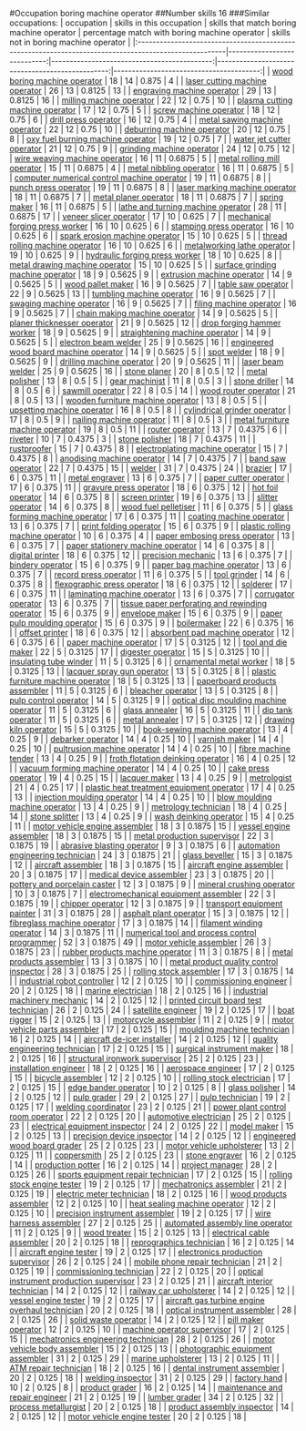 #Occupation boring machine operator
##Number skills 16
###Similar occupations:
| occupation                                                                                            |   skills in this occupation |   skills that match boring machine operator |   percentage match with boring machine operator |   skills not in boring machine operator |
|:------------------------------------------------------------------------------------------------------|----------------------------:|--------------------------------------------:|------------------------------------------------:|----------------------------------------:|
| [wood boring machine operator](wood_boring_machine_operator.md)                                       |                          18 |                                          14 |                                          0.875  |                                       4 |
| [laser cutting machine operator](laser_cutting_machine_operator.md)                                   |                          26 |                                          13 |                                          0.8125 |                                      13 |
| [engraving machine operator](engraving_machine_operator.md)                                           |                          29 |                                          13 |                                          0.8125 |                                      16 |
| [milling machine operator](milling_machine_operator.md)                                               |                          22 |                                          12 |                                          0.75   |                                      10 |
| [plasma cutting machine operator](plasma_cutting_machine_operator.md)                                 |                          17 |                                          12 |                                          0.75   |                                       5 |
| [screw machine operator](screw_machine_operator.md)                                                   |                          18 |                                          12 |                                          0.75   |                                       6 |
| [drill press operator](drill_press_operator.md)                                                       |                          16 |                                          12 |                                          0.75   |                                       4 |
| [metal sawing machine operator](metal_sawing_machine_operator.md)                                     |                          22 |                                          12 |                                          0.75   |                                      10 |
| [deburring machine operator](deburring_machine_operator.md)                                           |                          20 |                                          12 |                                          0.75   |                                       8 |
| [oxy fuel burning machine operator](oxy_fuel_burning_machine_operator.md)                             |                          19 |                                          12 |                                          0.75   |                                       7 |
| [water jet cutter operator](water_jet_cutter_operator.md)                                             |                          21 |                                          12 |                                          0.75   |                                       9 |
| [grinding machine operator](grinding_machine_operator.md)                                             |                          24 |                                          12 |                                          0.75   |                                      12 |
| [wire weaving machine operator](wire_weaving_machine_operator.md)                                     |                          16 |                                          11 |                                          0.6875 |                                       5 |
| [metal rolling mill operator](metal_rolling_mill_operator.md)                                         |                          15 |                                          11 |                                          0.6875 |                                       4 |
| [metal nibbling operator](metal_nibbling_operator.md)                                                 |                          16 |                                          11 |                                          0.6875 |                                       5 |
| [computer numerical control machine operator](computer_numerical_control_machine_operator.md)         |                          19 |                                          11 |                                          0.6875 |                                       8 |
| [punch press operator](punch_press_operator.md)                                                       |                          19 |                                          11 |                                          0.6875 |                                       8 |
| [laser marking machine operator](laser_marking_machine_operator.md)                                   |                          18 |                                          11 |                                          0.6875 |                                       7 |
| [metal planer operator](metal_planer_operator.md)                                                     |                          18 |                                          11 |                                          0.6875 |                                       7 |
| [spring maker](spring_maker.md)                                                                       |                          16 |                                          11 |                                          0.6875 |                                       5 |
| [lathe and turning machine operator](lathe_and_turning_machine_operator.md)                           |                          28 |                                          11 |                                          0.6875 |                                      17 |
| [veneer slicer operator](veneer_slicer_operator.md)                                                   |                          17 |                                          10 |                                          0.625  |                                       7 |
| [mechanical forging press worker](mechanical_forging_press_worker.md)                                 |                          16 |                                          10 |                                          0.625  |                                       6 |
| [stamping press operator](stamping_press_operator.md)                                                 |                          16 |                                          10 |                                          0.625  |                                       6 |
| [spark erosion machine operator](spark_erosion_machine_operator.md)                                   |                          15 |                                          10 |                                          0.625  |                                       5 |
| [thread rolling machine operator](thread_rolling_machine_operator.md)                                 |                          16 |                                          10 |                                          0.625  |                                       6 |
| [metalworking lathe operator](metalworking_lathe_operator.md)                                         |                          19 |                                          10 |                                          0.625  |                                       9 |
| [hydraulic forging press worker](hydraulic_forging_press_worker.md)                                   |                          18 |                                          10 |                                          0.625  |                                       8 |
| [metal drawing machine operator](metal_drawing_machine_operator.md)                                   |                          15 |                                          10 |                                          0.625  |                                       5 |
| [surface grinding machine operator](surface_grinding_machine_operator.md)                             |                          18 |                                           9 |                                          0.5625 |                                       9 |
| [extrusion machine operator](extrusion_machine_operator.md)                                           |                          14 |                                           9 |                                          0.5625 |                                       5 |
| [wood pallet maker](wood_pallet_maker.md)                                                             |                          16 |                                           9 |                                          0.5625 |                                       7 |
| [table saw operator](table_saw_operator.md)                                                           |                          22 |                                           9 |                                          0.5625 |                                      13 |
| [tumbling machine operator](tumbling_machine_operator.md)                                             |                          16 |                                           9 |                                          0.5625 |                                       7 |
| [swaging machine operator](swaging_machine_operator.md)                                               |                          16 |                                           9 |                                          0.5625 |                                       7 |
| [filing machine operator](filing_machine_operator.md)                                                 |                          16 |                                           9 |                                          0.5625 |                                       7 |
| [chain making machine operator](chain_making_machine_operator.md)                                     |                          14 |                                           9 |                                          0.5625 |                                       5 |
| [planer thicknesser operator](planer_thicknesser_operator.md)                                         |                          21 |                                           9 |                                          0.5625 |                                      12 |
| [drop forging hammer worker](drop_forging_hammer_worker.md)                                           |                          18 |                                           9 |                                          0.5625 |                                       9 |
| [straightening machine operator](straightening_machine_operator.md)                                   |                          14 |                                           9 |                                          0.5625 |                                       5 |
| [electron beam welder](electron_beam_welder.md)                                                       |                          25 |                                           9 |                                          0.5625 |                                      16 |
| [engineered wood board machine operator](engineered_wood_board_machine_operator.md)                   |                          14 |                                           9 |                                          0.5625 |                                       5 |
| [spot welder](spot_welder.md)                                                                         |                          18 |                                           9 |                                          0.5625 |                                       9 |
| [drilling machine operator](drilling_machine_operator.md)                                             |                          20 |                                           9 |                                          0.5625 |                                      11 |
| [laser beam welder](laser_beam_welder.md)                                                             |                          25 |                                           9 |                                          0.5625 |                                      16 |
| [stone planer](stone_planer.md)                                                                       |                          20 |                                           8 |                                          0.5    |                                      12 |
| [metal polisher](metal_polisher.md)                                                                   |                          13 |                                           8 |                                          0.5    |                                       5 |
| [gear machinist](gear_machinist.md)                                                                   |                          11 |                                           8 |                                          0.5    |                                       3 |
| [stone driller](stone_driller.md)                                                                     |                          14 |                                           8 |                                          0.5    |                                       6 |
| [sawmill operator](sawmill_operator.md)                                                               |                          22 |                                           8 |                                          0.5    |                                      14 |
| [wood router operator](wood_router_operator.md)                                                       |                          21 |                                           8 |                                          0.5    |                                      13 |
| [wooden furniture machine operator](wooden_furniture_machine_operator.md)                             |                          13 |                                           8 |                                          0.5    |                                       5 |
| [upsetting machine operator](upsetting_machine_operator.md)                                           |                          16 |                                           8 |                                          0.5    |                                       8 |
| [cylindrical grinder operator](cylindrical_grinder_operator.md)                                       |                          17 |                                           8 |                                          0.5    |                                       9 |
| [nailing machine operator](nailing_machine_operator.md)                                               |                          11 |                                           8 |                                          0.5    |                                       3 |
| [metal furniture machine operator](metal_furniture_machine_operator.md)                               |                          19 |                                           8 |                                          0.5    |                                      11 |
| [router operator](router_operator.md)                                                                 |                          13 |                                           7 |                                          0.4375 |                                       6 |
| [riveter](riveter.md)                                                                                 |                          10 |                                           7 |                                          0.4375 |                                       3 |
| [stone polisher](stone_polisher.md)                                                                   |                          18 |                                           7 |                                          0.4375 |                                      11 |
| [rustproofer](rustproofer.md)                                                                         |                          15 |                                           7 |                                          0.4375 |                                       8 |
| [electroplating machine operator](electroplating_machine_operator.md)                                 |                          15 |                                           7 |                                          0.4375 |                                       8 |
| [anodising machine operator](anodising_machine_operator.md)                                           |                          14 |                                           7 |                                          0.4375 |                                       7 |
| [band saw operator](band_saw_operator.md)                                                             |                          22 |                                           7 |                                          0.4375 |                                      15 |
| [welder](welder.md)                                                                                   |                          31 |                                           7 |                                          0.4375 |                                      24 |
| [brazier](brazier.md)                                                                                 |                          17 |                                           6 |                                          0.375  |                                      11 |
| [metal engraver](metal_engraver.md)                                                                   |                          13 |                                           6 |                                          0.375  |                                       7 |
| [paper cutter operator](paper_cutter_operator.md)                                                     |                          17 |                                           6 |                                          0.375  |                                      11 |
| [gravure press operator](gravure_press_operator.md)                                                   |                          18 |                                           6 |                                          0.375  |                                      12 |
| [hot foil operator](hot_foil_operator.md)                                                             |                          14 |                                           6 |                                          0.375  |                                       8 |
| [screen printer](screen_printer.md)                                                                   |                          19 |                                           6 |                                          0.375  |                                      13 |
| [slitter operator](slitter_operator.md)                                                               |                          14 |                                           6 |                                          0.375  |                                       8 |
| [wood fuel pelletiser](wood_fuel_pelletiser.md)                                                       |                          11 |                                           6 |                                          0.375  |                                       5 |
| [glass forming machine operator](glass_forming_machine_operator.md)                                   |                          17 |                                           6 |                                          0.375  |                                      11 |
| [coating machine operator](coating_machine_operator.md)                                               |                          13 |                                           6 |                                          0.375  |                                       7 |
| [print folding operator](print_folding_operator.md)                                                   |                          15 |                                           6 |                                          0.375  |                                       9 |
| [plastic rolling machine operator](plastic_rolling_machine_operator.md)                               |                          10 |                                           6 |                                          0.375  |                                       4 |
| [paper embosing press operator](paper_embosing_press_operator.md)                                     |                          13 |                                           6 |                                          0.375  |                                       7 |
| [paper stationery machine operator](paper_stationery_machine_operator.md)                             |                          14 |                                           6 |                                          0.375  |                                       8 |
| [digital printer](digital_printer.md)                                                                 |                          18 |                                           6 |                                          0.375  |                                      12 |
| [precision mechanic](precision_mechanic.md)                                                           |                          13 |                                           6 |                                          0.375  |                                       7 |
| [bindery operator](bindery_operator.md)                                                               |                          15 |                                           6 |                                          0.375  |                                       9 |
| [paper bag machine operator](paper_bag_machine_operator.md)                                           |                          13 |                                           6 |                                          0.375  |                                       7 |
| [record press operator](record_press_operator.md)                                                     |                          11 |                                           6 |                                          0.375  |                                       5 |
| [tool grinder](tool_grinder.md)                                                                       |                          14 |                                           6 |                                          0.375  |                                       8 |
| [flexographic press operator](flexographic_press_operator.md)                                         |                          18 |                                           6 |                                          0.375  |                                      12 |
| [solderer](solderer.md)                                                                               |                          17 |                                           6 |                                          0.375  |                                      11 |
| [laminating machine operator](laminating_machine_operator.md)                                         |                          13 |                                           6 |                                          0.375  |                                       7 |
| [corrugator operator](corrugator_operator.md)                                                         |                          13 |                                           6 |                                          0.375  |                                       7 |
| [tissue paper perforating and rewinding operator](tissue_paper_perforating_and_rewinding_operator.md) |                          15 |                                           6 |                                          0.375  |                                       9 |
| [envelope maker](envelope_maker.md)                                                                   |                          15 |                                           6 |                                          0.375  |                                       9 |
| [paper pulp moulding operator](paper_pulp_moulding_operator.md)                                       |                          15 |                                           6 |                                          0.375  |                                       9 |
| [boilermaker](boilermaker.md)                                                                         |                          22 |                                           6 |                                          0.375  |                                      16 |
| [offset printer](offset_printer.md)                                                                   |                          18 |                                           6 |                                          0.375  |                                      12 |
| [absorbent pad machine operator](absorbent_pad_machine_operator.md)                                   |                          12 |                                           6 |                                          0.375  |                                       6 |
| [paper machine operator](paper_machine_operator.md)                                                   |                          17 |                                           5 |                                          0.3125 |                                      12 |
| [tool and die maker](tool_and_die_maker.md)                                                           |                          22 |                                           5 |                                          0.3125 |                                      17 |
| [digester operator](digester_operator.md)                                                             |                          15 |                                           5 |                                          0.3125 |                                      10 |
| [insulating tube winder](insulating_tube_winder.md)                                                   |                          11 |                                           5 |                                          0.3125 |                                       6 |
| [ornamental metal worker](ornamental_metal_worker.md)                                                 |                          18 |                                           5 |                                          0.3125 |                                      13 |
| [lacquer spray gun operator](lacquer_spray_gun_operator.md)                                           |                          13 |                                           5 |                                          0.3125 |                                       8 |
| [plastic furniture machine operator](plastic_furniture_machine_operator.md)                           |                          18 |                                           5 |                                          0.3125 |                                      13 |
| [paperboard products assembler](paperboard_products_assembler.md)                                     |                          11 |                                           5 |                                          0.3125 |                                       6 |
| [bleacher operator](bleacher_operator.md)                                                             |                          13 |                                           5 |                                          0.3125 |                                       8 |
| [pulp control operator](pulp_control_operator.md)                                                     |                          14 |                                           5 |                                          0.3125 |                                       9 |
| [optical disc moulding machine operator](optical_disc_moulding_machine_operator.md)                   |                          11 |                                           5 |                                          0.3125 |                                       6 |
| [glass annealer](glass_annealer.md)                                                                   |                          16 |                                           5 |                                          0.3125 |                                      11 |
| [dip tank operator](dip_tank_operator.md)                                                             |                          11 |                                           5 |                                          0.3125 |                                       6 |
| [metal annealer](metal_annealer.md)                                                                   |                          17 |                                           5 |                                          0.3125 |                                      12 |
| [drawing kiln operator](drawing_kiln_operator.md)                                                     |                          15 |                                           5 |                                          0.3125 |                                      10 |
| [book-sewing machine operator](book-sewing_machine_operator.md)                                       |                          13 |                                           4 |                                          0.25   |                                       9 |
| [debarker operator](debarker_operator.md)                                                             |                          14 |                                           4 |                                          0.25   |                                      10 |
| [varnish maker](varnish_maker.md)                                                                     |                          14 |                                           4 |                                          0.25   |                                      10 |
| [pultrusion machine operator](pultrusion_machine_operator.md)                                         |                          14 |                                           4 |                                          0.25   |                                      10 |
| [fibre machine tender](fibre_machine_tender.md)                                                       |                          13 |                                           4 |                                          0.25   |                                       9 |
| [froth flotation deinking operator](froth_flotation_deinking_operator.md)                             |                          16 |                                           4 |                                          0.25   |                                      12 |
| [vacuum forming machine operator](vacuum_forming_machine_operator.md)                                 |                          14 |                                           4 |                                          0.25   |                                      10 |
| [cake press operator](cake_press_operator.md)                                                         |                          19 |                                           4 |                                          0.25   |                                      15 |
| [lacquer maker](lacquer_maker.md)                                                                     |                          13 |                                           4 |                                          0.25   |                                       9 |
| [metrologist](metrologist.md)                                                                         |                          21 |                                           4 |                                          0.25   |                                      17 |
| [plastic heat treatment equipment operator](plastic_heat_treatment_equipment_operator.md)             |                          17 |                                           4 |                                          0.25   |                                      13 |
| [injection moulding operator](injection_moulding_operator.md)                                         |                          14 |                                           4 |                                          0.25   |                                      10 |
| [blow moulding machine operator](blow_moulding_machine_operator.md)                                   |                          13 |                                           4 |                                          0.25   |                                       9 |
| [metrology technician](metrology_technician.md)                                                       |                          18 |                                           4 |                                          0.25   |                                      14 |
| [stone splitter](stone_splitter.md)                                                                   |                          13 |                                           4 |                                          0.25   |                                       9 |
| [wash deinking operator](wash_deinking_operator.md)                                                   |                          15 |                                           4 |                                          0.25   |                                      11 |
| [motor vehicle engine assembler](motor_vehicle_engine_assembler.md)                                   |                          18 |                                           3 |                                          0.1875 |                                      15 |
| [vessel engine assembler](vessel_engine_assembler.md)                                                 |                          18 |                                           3 |                                          0.1875 |                                      15 |
| [metal production supervisor](metal_production_supervisor.md)                                         |                          22 |                                           3 |                                          0.1875 |                                      19 |
| [abrasive blasting operator](abrasive_blasting_operator.md)                                           |                           9 |                                           3 |                                          0.1875 |                                       6 |
| [automation engineering technician](automation_engineering_technician.md)                             |                          24 |                                           3 |                                          0.1875 |                                      21 |
| [glass beveller](glass_beveller.md)                                                                   |                          15 |                                           3 |                                          0.1875 |                                      12 |
| [aircraft assembler](aircraft_assembler.md)                                                           |                          18 |                                           3 |                                          0.1875 |                                      15 |
| [aircraft engine assembler](aircraft_engine_assembler.md)                                             |                          20 |                                           3 |                                          0.1875 |                                      17 |
| [medical device assembler](medical_device_assembler.md)                                               |                          23 |                                           3 |                                          0.1875 |                                      20 |
| [pottery and porcelain caster](pottery_and_porcelain_caster.md)                                       |                          12 |                                           3 |                                          0.1875 |                                       9 |
| [mineral crushing operator](mineral_crushing_operator.md)                                             |                          10 |                                           3 |                                          0.1875 |                                       7 |
| [electromechanical equipment assembler](electromechanical_equipment_assembler.md)                     |                          22 |                                           3 |                                          0.1875 |                                      19 |
| [chipper operator](chipper_operator.md)                                                               |                          12 |                                           3 |                                          0.1875 |                                       9 |
| [transport equipment painter](transport_equipment_painter.md)                                         |                          31 |                                           3 |                                          0.1875 |                                      28 |
| [asphalt plant operator](asphalt_plant_operator.md)                                                   |                          15 |                                           3 |                                          0.1875 |                                      12 |
| [fibreglass machine operator](fibreglass_machine_operator.md)                                         |                          17 |                                           3 |                                          0.1875 |                                      14 |
| [filament winding operator](filament_winding_operator.md)                                             |                          14 |                                           3 |                                          0.1875 |                                      11 |
| [numerical tool and process control programmer](numerical_tool_and_process_control_programmer.md)     |                          52 |                                           3 |                                          0.1875 |                                      49 |
| [motor vehicle assembler](motor_vehicle_assembler.md)                                                 |                          26 |                                           3 |                                          0.1875 |                                      23 |
| [rubber products machine operator](rubber_products_machine_operator.md)                               |                          11 |                                           3 |                                          0.1875 |                                       8 |
| [metal products assembler](metal_products_assembler.md)                                               |                          13 |                                           3 |                                          0.1875 |                                      10 |
| [metal product quality control inspector](metal_product_quality_control_inspector.md)                 |                          28 |                                           3 |                                          0.1875 |                                      25 |
| [rolling stock assembler](rolling_stock_assembler.md)                                                 |                          17 |                                           3 |                                          0.1875 |                                      14 |
| [industrial robot controller](industrial_robot_controller.md)                                         |                          12 |                                           2 |                                          0.125  |                                      10 |
| [commissioning engineer](commissioning_engineer.md)                                                   |                          20 |                                           2 |                                          0.125  |                                      18 |
| [marine electrician](marine_electrician.md)                                                           |                          18 |                                           2 |                                          0.125  |                                      16 |
| [industrial machinery mechanic](industrial_machinery_mechanic.md)                                     |                          14 |                                           2 |                                          0.125  |                                      12 |
| [printed circuit board test technician](printed_circuit_board_test_technician.md)                     |                          26 |                                           2 |                                          0.125  |                                      24 |
| [satellite engineer](satellite_engineer.md)                                                           |                          19 |                                           2 |                                          0.125  |                                      17 |
| [boat rigger](boat_rigger.md)                                                                         |                          15 |                                           2 |                                          0.125  |                                      13 |
| [motorcycle assembler](motorcycle_assembler.md)                                                       |                          11 |                                           2 |                                          0.125  |                                       9 |
| [motor vehicle parts assembler](motor_vehicle_parts_assembler.md)                                     |                          17 |                                           2 |                                          0.125  |                                      15 |
| [moulding machine technician](moulding_machine_technician.md)                                         |                          16 |                                           2 |                                          0.125  |                                      14 |
| [aircraft de-icer installer](aircraft_de-icer_installer.md)                                           |                          14 |                                           2 |                                          0.125  |                                      12 |
| [quality engineering technician](quality_engineering_technician.md)                                   |                          17 |                                           2 |                                          0.125  |                                      15 |
| [surgical instrument maker](surgical_instrument_maker.md)                                             |                          18 |                                           2 |                                          0.125  |                                      16 |
| [structural ironwork supervisor](structural_ironwork_supervisor.md)                                   |                          25 |                                           2 |                                          0.125  |                                      23 |
| [installation engineer](installation_engineer.md)                                                     |                          18 |                                           2 |                                          0.125  |                                      16 |
| [aerospace engineer](aerospace_engineer.md)                                                           |                          17 |                                           2 |                                          0.125  |                                      15 |
| [bicycle assembler](bicycle_assembler.md)                                                             |                          12 |                                           2 |                                          0.125  |                                      10 |
| [rolling stock electrician](rolling_stock_electrician.md)                                             |                          17 |                                           2 |                                          0.125  |                                      15 |
| [edge bander operator](edge_bander_operator.md)                                                       |                          10 |                                           2 |                                          0.125  |                                       8 |
| [glass polisher](glass_polisher.md)                                                                   |                          14 |                                           2 |                                          0.125  |                                      12 |
| [pulp grader](pulp_grader.md)                                                                         |                          29 |                                           2 |                                          0.125  |                                      27 |
| [pulp technician](pulp_technician.md)                                                                 |                          19 |                                           2 |                                          0.125  |                                      17 |
| [welding coordinator](welding_coordinator.md)                                                         |                          23 |                                           2 |                                          0.125  |                                      21 |
| [power plant control room operator](power_plant_control_room_operator.md)                             |                          22 |                                           2 |                                          0.125  |                                      20 |
| [automotive electrician](automotive_electrician.md)                                                   |                          25 |                                           2 |                                          0.125  |                                      23 |
| [electrical equipment inspector](electrical_equipment_inspector.md)                                   |                          24 |                                           2 |                                          0.125  |                                      22 |
| [model maker](model_maker.md)                                                                         |                          15 |                                           2 |                                          0.125  |                                      13 |
| [precision device inspector](precision_device_inspector.md)                                           |                          14 |                                           2 |                                          0.125  |                                      12 |
| [engineered wood board grader](engineered_wood_board_grader.md)                                       |                          25 |                                           2 |                                          0.125  |                                      23 |
| [motor vehicle upholsterer](motor_vehicle_upholsterer.md)                                             |                          13 |                                           2 |                                          0.125  |                                      11 |
| [coppersmith](coppersmith.md)                                                                         |                          25 |                                           2 |                                          0.125  |                                      23 |
| [stone engraver](stone_engraver.md)                                                                   |                          16 |                                           2 |                                          0.125  |                                      14 |
| [production potter](production_potter.md)                                                             |                          16 |                                           2 |                                          0.125  |                                      14 |
| [project manager](project_manager.md)                                                                 |                          28 |                                           2 |                                          0.125  |                                      26 |
| [sports equipment repair technician](sports_equipment_repair_technician.md)                           |                          17 |                                           2 |                                          0.125  |                                      15 |
| [rolling stock engine tester](rolling_stock_engine_tester.md)                                         |                          19 |                                           2 |                                          0.125  |                                      17 |
| [mechatronics assembler](mechatronics_assembler.md)                                                   |                          21 |                                           2 |                                          0.125  |                                      19 |
| [electric meter technician](electric_meter_technician.md)                                             |                          18 |                                           2 |                                          0.125  |                                      16 |
| [wood products assembler](wood_products_assembler.md)                                                 |                          12 |                                           2 |                                          0.125  |                                      10 |
| [heat sealing machine operator](heat_sealing_machine_operator.md)                                     |                          12 |                                           2 |                                          0.125  |                                      10 |
| [precision instrument assembler](precision_instrument_assembler.md)                                   |                          19 |                                           2 |                                          0.125  |                                      17 |
| [wire harness assembler](wire_harness_assembler.md)                                                   |                          27 |                                           2 |                                          0.125  |                                      25 |
| [automated assembly line operator](automated_assembly_line_operator.md)                               |                          11 |                                           2 |                                          0.125  |                                       9 |
| [wood treater](wood_treater.md)                                                                       |                          15 |                                           2 |                                          0.125  |                                      13 |
| [electrical cable assembler](electrical_cable_assembler.md)                                           |                          20 |                                           2 |                                          0.125  |                                      18 |
| [reprographics technician](reprographics_technician.md)                                               |                          16 |                                           2 |                                          0.125  |                                      14 |
| [aircraft engine tester](aircraft_engine_tester.md)                                                   |                          19 |                                           2 |                                          0.125  |                                      17 |
| [electronics production supervisor](electronics_production_supervisor.md)                             |                          26 |                                           2 |                                          0.125  |                                      24 |
| [mobile phone repair technician](mobile_phone_repair_technician.md)                                   |                          21 |                                           2 |                                          0.125  |                                      19 |
| [commissioning technician](commissioning_technician.md)                                               |                          22 |                                           2 |                                          0.125  |                                      20 |
| [optical instrument production supervisor](optical_instrument_production_supervisor.md)               |                          23 |                                           2 |                                          0.125  |                                      21 |
| [aircraft interior technician](aircraft_interior_technician.md)                                       |                          14 |                                           2 |                                          0.125  |                                      12 |
| [railway car upholsterer](railway_car_upholsterer.md)                                                 |                          14 |                                           2 |                                          0.125  |                                      12 |
| [vessel engine tester](vessel_engine_tester.md)                                                       |                          19 |                                           2 |                                          0.125  |                                      17 |
| [aircraft gas turbine engine overhaul technician](aircraft_gas_turbine_engine_overhaul_technician.md) |                          20 |                                           2 |                                          0.125  |                                      18 |
| [optical instrument assembler](optical_instrument_assembler.md)                                       |                          28 |                                           2 |                                          0.125  |                                      26 |
| [solid waste operator](solid_waste_operator.md)                                                       |                          14 |                                           2 |                                          0.125  |                                      12 |
| [pill maker operator](pill_maker_operator.md)                                                         |                          12 |                                           2 |                                          0.125  |                                      10 |
| [machine operator supervisor](machine_operator_supervisor.md)                                         |                          17 |                                           2 |                                          0.125  |                                      15 |
| [mechatronics engineering technician](mechatronics_engineering_technician.md)                         |                          28 |                                           2 |                                          0.125  |                                      26 |
| [motor vehicle body assembler](motor_vehicle_body_assembler.md)                                       |                          15 |                                           2 |                                          0.125  |                                      13 |
| [photographic equipment assembler](photographic_equipment_assembler.md)                               |                          31 |                                           2 |                                          0.125  |                                      29 |
| [marine upholsterer](marine_upholsterer.md)                                                           |                          13 |                                           2 |                                          0.125  |                                      11 |
| [ATM repair technician](ATM_repair_technician.md)                                                     |                          18 |                                           2 |                                          0.125  |                                      16 |
| [dental instrument assembler](dental_instrument_assembler.md)                                         |                          20 |                                           2 |                                          0.125  |                                      18 |
| [welding inspector](welding_inspector.md)                                                             |                          31 |                                           2 |                                          0.125  |                                      29 |
| [factory hand](factory_hand.md)                                                                       |                          10 |                                           2 |                                          0.125  |                                       8 |
| [product grader](product_grader.md)                                                                   |                          16 |                                           2 |                                          0.125  |                                      14 |
| [maintenance and repair engineer](maintenance_and_repair_engineer.md)                                 |                          21 |                                           2 |                                          0.125  |                                      19 |
| [lumber grader](lumber_grader.md)                                                                     |                          34 |                                           2 |                                          0.125  |                                      32 |
| [process metallurgist](process_metallurgist.md)                                                       |                          20 |                                           2 |                                          0.125  |                                      18 |
| [product assembly inspector](product_assembly_inspector.md)                                           |                          14 |                                           2 |                                          0.125  |                                      12 |
| [motor vehicle engine tester](motor_vehicle_engine_tester.md)                                         |                          20 |                                           2 |                                          0.125  |                                      18 |
